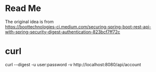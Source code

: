 # Read Me

The original idea is from  
https://boottechnologies-ci.medium.com/securing-spring-boot-rest-api-with-spring-security-digest-authentication-823bcf7ff72c

# curl

curl --digest -u user:password -v http://localhost:8080/api/account

